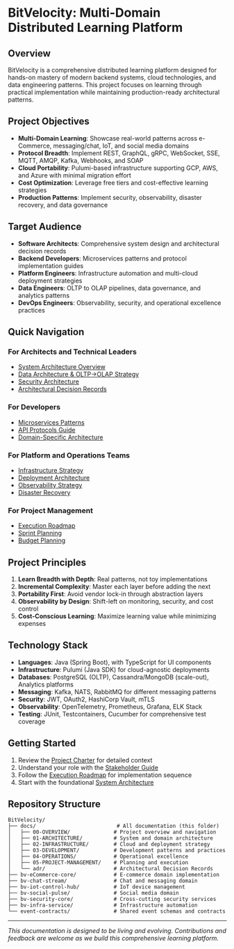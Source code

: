 # BitVelocity: Multi-Domain Distributed Learning Platform

## Overview
BitVelocity is a comprehensive distributed learning platform designed for hands-on mastery of modern backend systems, cloud technologies, and data engineering patterns. This project focuses on learning through practical implementation while maintaining production-ready architectural patterns.

## Project Objectives
- **Multi-Domain Learning**: Showcase real-world patterns across e-Commerce, messaging/chat, IoT, and social media domains
- **Protocol Breadth**: Implement REST, GraphQL, gRPC, WebSocket, SSE, MQTT, AMQP, Kafka, Webhooks, and SOAP
- **Cloud Portability**: Pulumi-based infrastructure supporting GCP, AWS, and Azure with minimal migration effort
- **Cost Optimization**: Leverage free tiers and cost-effective learning strategies
- **Production Patterns**: Implement security, observability, disaster recovery, and data governance

## Target Audience
- **Software Architects**: Comprehensive system design and architectural decision records
- **Backend Developers**: Microservices patterns and protocol implementation guides
- **Platform Engineers**: Infrastructure automation and multi-cloud deployment strategies
- **Data Engineers**: OLTP to OLAP pipelines, data governance, and analytics patterns
- **DevOps Engineers**: Observability, security, and operational excellence practices

## Quick Navigation

### For Architects and Technical Leaders
- [System Architecture Overview](../01-ARCHITECTURE/system-overview.md)
- [Data Architecture & OLTP→OLAP Strategy](../01-ARCHITECTURE/data-architecture.md)
- [Security Architecture](../01-ARCHITECTURE/security-architecture.md)
- [Architectural Decision Records](../adr/)

### For Developers
- [Microservices Patterns](../03-DEVELOPMENT/microservices-patterns.md)
- [API Protocols Guide](../03-DEVELOPMENT/api-protocols.md)
- [Domain-Specific Architecture](../01-ARCHITECTURE/domains/)

### For Platform and Operations Teams
- [Infrastructure Strategy](../02-INFRASTRUCTURE/cloud-strategy.md)
- [Deployment Architecture](../02-INFRASTRUCTURE/deployment-architecture.md)
- [Observability Strategy](../04-OPERATIONS/observability.md)
- [Disaster Recovery](../04-OPERATIONS/disaster-recovery.md)

### For Project Management
- [Execution Roadmap](../05-PROJECT-MANAGEMENT/execution-roadmap.md)
- [Sprint Planning](../05-PROJECT-MANAGEMENT/sprint-planning.md)
- [Budget Planning](../05-PROJECT-MANAGEMENT/budget-planning.md)

## Project Principles
1. **Learn Breadth with Depth**: Real patterns, not toy implementations
2. **Incremental Complexity**: Master each layer before adding the next
3. **Portability First**: Avoid vendor lock-in through abstraction layers
4. **Observability by Design**: Shift-left on monitoring, security, and cost control
5. **Cost-Conscious Learning**: Maximize learning value while minimizing expenses

## Technology Stack
- **Languages**: Java (Spring Boot), with TypeScript for UI components
- **Infrastructure**: Pulumi (Java SDK) for cloud-agnostic deployments
- **Databases**: PostgreSQL (OLTP), Cassandra/MongoDB (scale-out), Analytics platforms
- **Messaging**: Kafka, NATS, RabbitMQ for different messaging patterns
- **Security**: JWT, OAuth2, HashiCorp Vault, mTLS
- **Observability**: OpenTelemetry, Prometheus, Grafana, ELK Stack
- **Testing**: JUnit, Testcontainers, Cucumber for comprehensive test coverage

## Getting Started
1. Review the [Project Charter](project-charter.md) for detailed context
2. Understand your role with the [Stakeholder Guide](stakeholder-guide.md)
3. Follow the [Execution Roadmap](../05-PROJECT-MANAGEMENT/execution-roadmap.md) for implementation sequence
4. Start with the foundational [System Architecture](../01-ARCHITECTURE/system-overview.md)

## Repository Structure
```
BitVelocity/
├── docs/                          # All documentation (this folder)
│   ├── 00-OVERVIEW/              # Project overview and navigation
│   ├── 01-ARCHITECTURE/          # System and domain architecture
│   ├── 02-INFRASTRUCTURE/        # Cloud and deployment strategy
│   ├── 03-DEVELOPMENT/           # Development patterns and practices
│   ├── 04-OPERATIONS/            # Operational excellence
│   ├── 05-PROJECT-MANAGEMENT/    # Planning and execution
│   └── adr/                      # Architectural Decision Records
├── bv-eCommerce-core/            # E-commerce domain implementation
├── bv-chat-stream/               # Chat and messaging domain
├── bv-iot-control-hub/           # IoT device management
├── bv-social-pulse/              # Social media domain
├── bv-security-core/             # Cross-cutting security services
├── bv-infra-service/             # Infrastructure automation
└── event-contracts/              # Shared event schemas and contracts
```

---
*This documentation is designed to be living and evolving. Contributions and feedback are welcome as we build this comprehensive learning platform.*